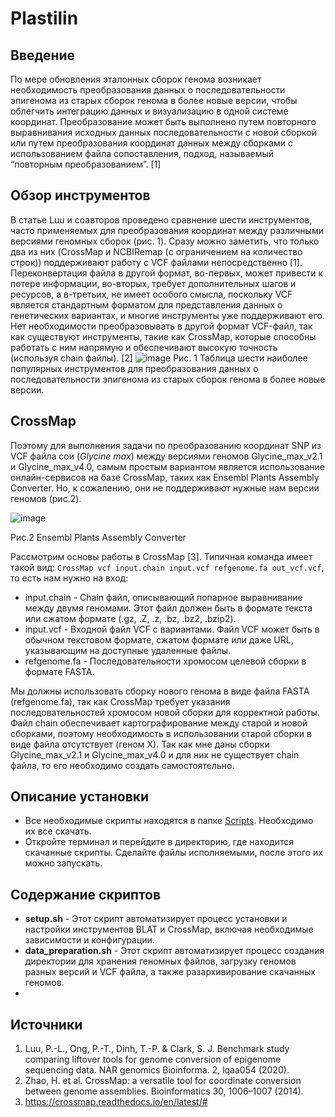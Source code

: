 # Plastilin
## Введение

По мере обновления эталонных сборок генома возникает необходимость преобразования данных о последовательности эпигенома из старых сборок генома в более новые версии, чтобы облегчить интеграцию данных и визуализацию в одной системе координат. Преобразование может быть выполнено путем повторного выравнивания исходных данных последовательности с новой сборкой или путем преобразования координат данных между сборками с использованием файла сопоставления, подход, называемый “повторным преобразованием”. [1]

## Обзор инструментов

В статье Luu и соавторов проведено сравнение шести инструментов, часто применяемых для преобразования координат между различными версиями геномных сборок (рис. 1). 
Сразу можно заметить, что только два из них (CrossMap и NCBIRemap (с ограничением на количество строк)) поддерживают работу с VCF файлами непосредственно [1]. 
Переконвертация файла в другой формат, во-первых, может привести к потере информации, во-вторых, требует дополнительных шагов и ресурсов, а в-третьих, не имеет особого смысла, поскольку VCF является стандартным форматом для представления данных о генетических вариантах, и многие инструменты уже поддерживают его. Нет необходимости преобразовывать в другой формат VCF-файл, так как существуют инструменты, такие как CrossMap, которые способны работать с ним напрямую и обеспечивают высокую точность (используя chain файлы). [2] 
![image](https://github.com/user-attachments/assets/e7e5bb3b-bee4-493d-b8d0-6b75916ab21a)
Рис. 1 Таблица шести наиболее популярных инструментов для преобразования данных о последовательности эпигенома из старых сборок генома в более новые версии.

## CrossMap
Поэтому для выполнения задачи по преобразованию координат SNP из VCF файла сои (*Glycine max*) между версиями геномов Glycine_max_v2.1 и Glycine_max_v4.0, самым простым вариантом является использование онлайн-сервисов на базе CrossMap, таких как Ensembl Plants Assembly Converter. Но, к сожалению, они не поддерживают нужные нам версии геномов (рис.2).

![image](https://github.com/user-attachments/assets/94a75c87-b2bf-4440-9a90-22e75ff5c579)

Рис.2 Ensembl Plants Assembly Converter

Рассмотрим основы работы в CrossMap [3]. Типичная команда имеет такой вид: 
```CrossMap vcf input.chain input.vcf refgenome.fa out_vcf.vcf```, то есть нам нужно на вход:

- input.chain - Chain файл, описывающий попарное выравнивание между двумя геномами. Этот файл должен быть в формате текста или сжатом формате (.gz, .Z, .z, .bz, .bz2, .bzip2).
- input.vcf - Входной файл VCF с вариантами. Файл VCF может быть в обычном текстовом формате, сжатом формате или даже URL, указывающим на доступные удаленные файлы.
- refgenome.fa - Последовательности хромосом целевой сборки в формате FASTA.

Мы должны использовать сборку нового генома в виде файла FASTA (refgenome.fa), так как CrossMap требует указания последовательностей хромосом новой сборки для корректной работы. Файл chain обеспечивает картографирование между старой и новой сборками, поэтому необходимость в использовании старой сборки в виде файла отсутствует (геном Х). Так как мне даны сборки Glycine_max_v2.1 и Glycine_max_v4.0 и для них не существует chain файла, то его необходимо создать самостоятельно.

## Описание установки
- Все необходимые скрипты находятся в папке [Scripts](https://github.com/nerofeeva2001/Plastilin/tree/main/Scripts "Нажмите, чтобы перейти"). Необходимо их все скачать.
- Откройте терминал и перейдите в директорию, где находится скачанные скрипты. Сделайте файлы исполняемыми, после этого их можно запускать.

## Содержание скриптов
- **setup.sh** - Этот скрипт автоматизирует процесс установки и настройки инструментов BLAT и CrossMap, включая необходимые зависимости и конфигурации.
- **data_preparation.sh** - Этот скрипт автоматизирует процесс создания директории для хранения геномных файлов, загрузку геномов разных версий и VCF файла, а также разархивирование скачанных геномов.
- 

## Источники
1.	Luu, P.-L., Ong, P.-T., Dinh, T.-P. & Clark, S. J. Benchmark study comparing liftover tools for genome conversion of epigenome  sequencing data. NAR genomics Bioinforma. 2, lqaa054 (2020).
2.	Zhao, H. et al. CrossMap: a versatile tool for coordinate conversion between genome assemblies. Bioinformatics 30, 1006–1007 (2014).
3. 	https://crossmap.readthedocs.io/en/latest/#
